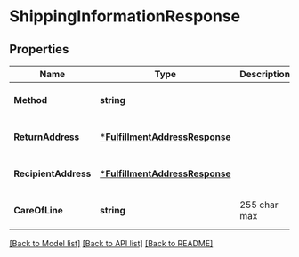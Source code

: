 # ShippingInformationResponse

## Properties
Name | Type | Description | Notes
------------ | ------------- | ------------- | -------------
**Method** | **string** |  | [optional] [default to null]
**ReturnAddress** | [***FulfillmentAddressResponse**](FulfillmentAddressResponse.md) |  | [optional] [default to null]
**RecipientAddress** | [***FulfillmentAddressResponse**](FulfillmentAddressResponse.md) |  | [optional] [default to null]
**CareOfLine** | **string** | 255 char max | [optional] [default to null]

[[Back to Model list]](../README.md#documentation-for-models) [[Back to API list]](../README.md#documentation-for-api-endpoints) [[Back to README]](../README.md)


